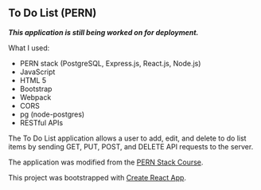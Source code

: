 ## To Do List (PERN)

***This application is still being worked on for deployment.***

What I used:
* PERN stack (PostgreSQL, Express.js, React.js, Node.js)
* JavaScript
* HTML 5
* Bootstrap
* Webpack
* CORS
* pg (node-postgres)
* RESTful APIs

The To Do List application allows a user to add, edit, and delete to do list items by sending GET, PUT, POST, and DELETE API requests to the server.

The application was modified from the [PERN Stack Course](https://www.youtube.com/watch?v=ldYcgPKEZC8&t=13s).

This project was bootstrapped with [Create React App](https://github.com/facebook/create-react-app).
